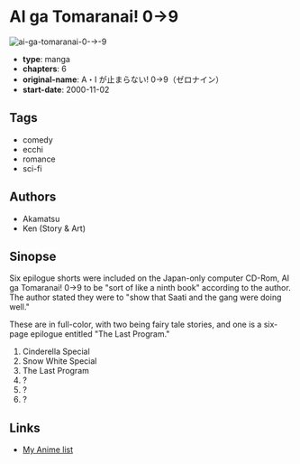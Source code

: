# AI ga Tomaranai! 0→9

![ai-ga-tomaranai-0-→-9](https://cdn.myanimelist.net/images/manga/1/134741.jpg)

-   **type**: manga
-   **chapters**: 6
-   **original-name**: A・I が止まらない! 0→9（ゼロナイン）
-   **start-date**: 2000-11-02

## Tags

-   comedy
-   ecchi
-   romance
-   sci-fi

## Authors

-   Akamatsu
-   Ken (Story & Art)

## Sinopse

Six epilogue shorts were included on the Japan-only computer CD-Rom, AI ga Tomaranai! 0→9 to be "sort of like a ninth book" according to the author. The author stated they were to "show that Saati and the gang were doing well."

These are in full-color, with two being fairy tale stories, and one is a six-page epilogue entitled "The Last Program."

1. Cinderella Special
2. Snow White Special
3. The Last Program
4. ?
5. ?
6. ?

## Links

-   [My Anime list](https://myanimelist.net/manga/11247/AI_ga_Tomaranai_0→9)
